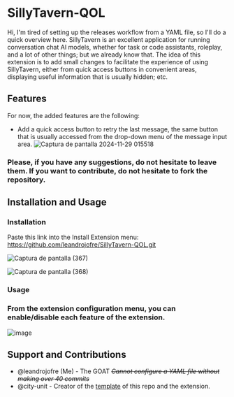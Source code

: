 # SillyTavern-QOL

Hi, I'm tired of setting up the releases workflow from a YAML file, so I'll do a quick overview here.
SillyTavern is an excellent application for running conversation chat AI models, whether for task or code assistants, roleplay, and a lot of other things; but we already know that. The idea of ​​this extension is to add small changes to facilitate the experience of using SillyTavern, either from quick access buttons in convenient areas, displaying useful information that is usually hidden; etc.

## Features

For now, the added features are the following:
- Add a quick access button to retry the last message, the same button that is usually accessed from the drop-down menu of the message input area. ![Captura de pantalla 2024-11-29 015518](https://github.com/user-attachments/assets/c71b42e1-cff7-491c-870e-c092d36015ac)

### Please, if you have any suggestions, do not hesitate to leave them. If you want to contribute, do not hesitate to fork the repository.

## Installation and Usage

### Installation

Paste this link into the Install Extension menu: https://github.com/leandrojofre/SillyTavern-QOL.git

![Captura de pantalla (367)](https://github.com/user-attachments/assets/f0ea26eb-e405-4d56-b031-c220dcd6f728)

![Captura de pantalla (368)](https://github.com/user-attachments/assets/dd1ac10d-f3ca-4fe1-adcf-e34e283cc709)

### Usage

### From the extension configuration menu, you can enable/disable each feature of the extension.

![image](https://github.com/user-attachments/assets/7472b115-a62e-49f6-8ab1-a07cbd769ba9)

## Support and Contributions

- @leandrojofre (Me) - The GOAT ~~*Cannot configure a YAML file without making over 40 commits*~~
- @city-unit - Creator of the [template](https://github.com/city-unit/st-extension-example) of this repo and the extension.
